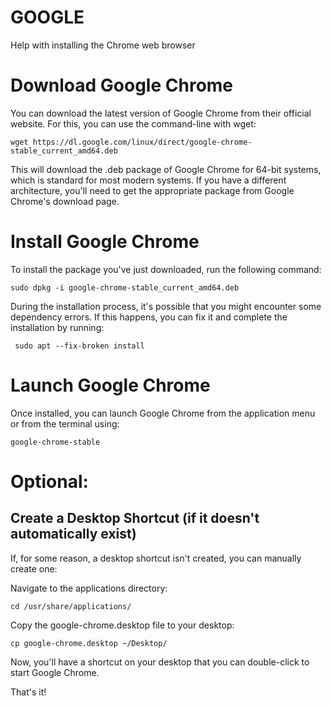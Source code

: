 # GOOGLE
Help with installing the Chrome web browser


# Download Google Chrome

You can download the latest version of Google Chrome from their official website. For this, you can use the command-line with wget:

```
wget https://dl.google.com/linux/direct/google-chrome-stable_current_amd64.deb

```
This will download the .deb package of Google Chrome for 64-bit systems, which is standard for most modern systems. If you have a different architecture, you'll need to get the appropriate package from Google Chrome's download page.

# Install Google Chrome

To install the package you've just downloaded, run the following command:

```
sudo dpkg -i google-chrome-stable_current_amd64.deb

```
During the installation process, it's possible that you might encounter some dependency errors. If this happens, you can fix it and complete the installation by running:

```
 sudo apt --fix-broken install

```

# Launch Google Chrome

Once installed, you can launch Google Chrome from the application menu or from the terminal using:

```
google-chrome-stable

```

# Optional: 
## Create a Desktop Shortcut (if it doesn't automatically exist)

If, for some reason, a desktop shortcut isn't created, you can manually create one:

Navigate to the applications directory:

```
cd /usr/share/applications/

```
Copy the google-chrome.desktop file to your desktop:

```
cp google-chrome.desktop ~/Desktop/

```
Now, you'll have a shortcut on your desktop that you can double-click to start Google Chrome.

That's it!
